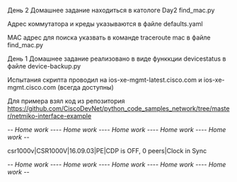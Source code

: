 День 2
Домашнее задание находиться в катологе Day2 find_mac.py

Адрес коммутатора и креды указываются в файле defaults.yaml

MAC адрес для поиска указвать в команде traceroute mac в файле find_mac.py 




День 1
Домашнее задание реализовано в виде функкции devicestatus в файле device-backup.py

Испытания скрипта проводил на ios-xe-mgmt-latest.cisco.com и ios-xe-mgmt.cisco.com (всегда доступны)

Для примера взял код из репозитория https://github.com/CiscoDevNet/python_code_samples_network/tree/master/netmiko-interface-example



-*- Home work -*--*- Home work -*--*- Home work -*--*- Home work -*--*- Home work -*-


csr1000v|CSR1000V|16.09.03|PE|CDP is OFF, 0 peers|Clock in Sync

-*- Home work -*--*- Home work -*--*- Home work -*--*- Home work -*--*- Home work -*-
